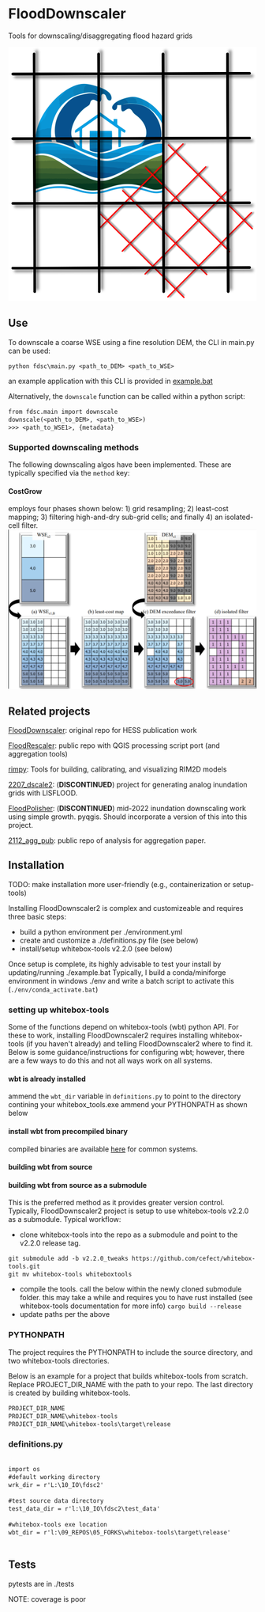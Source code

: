 # FloodDownscaler

Tools for downscaling/disaggregating flood hazard grids

![alt text](./img/logo_flood_rescale_20230205_600dpi.png)

 

## Use
To downscale a coarse WSE using a fine resolution DEM, the CLI in main.py can be used:
```
python fdsc\main.py <path_to_DEM> <path_to_WSE>
```
an example application with this CLI is provided in [example.bat](./example.bat)

Alternatively, the `downscale` function can be called within a python script:
```
from fdsc.main import downscale
downscale(<path_to_DEM>, <path_to_WSE>)
>>> <path_to_WSE1>, {metadata}
```

### Supported downscaling methods
The following downscaling algos have been implemented. These are typically specified via the `method` key:
#### CostGrow
employs four phases shown below: 1) grid resampling; 2) least-cost mapping; 3) filtering high-and-dry sub-grid cells; and finally 4) an isolated-cell filter.
![alt text](./img/costGrow_steps.png)
 

## Related projects
[FloodDownscaler](https://github.com/cefect/FloodDownscaler): original repo for HESS publication work

[FloodRescaler](https://github.com/cefect/FloodRescaler): public repo with QGIS processing script port (and aggregation tools)

[rimpy](https://git.gfz-potsdam.de/bryant/rimpy): Tools for building, calibrating, and visualizing RIM2D models
 
[2207_dscale2](https://github.com/cefect/2207_dscale2): (**DISCONTINUED**) project for generating analog inundation grids with LISFLOOD. 

[FloodPolisher](https://github.com/cefect/FloodPolisher): (**DISCONTINUED**) mid-2022 inundation downscaling work using simple growth. pyqgis. Should incorporate a version of this into this project. 

[2112_agg_pub](https://github.com/cefect/2112_agg_pub): public repo of analysis for aggregation paper. 

## Installation
TODO: make installation more user-friendly (e.g., containerization or setup-tools)

Installing FloodDownscaler2 is complex and customizeable and requires three basic steps:
- build a python environment per ./environment.yml
- create and customize a ./definitions.py file (see below)
- install/setup whitebox-tools v2.2.0 (see below)

Once setup is complete, its highly advisable to test your install by updating/running ./example.bat
Typically, I build a conda/miniforge environment in windows ./env and write a batch script to activate this (`./env/conda_activate.bat`)

### setting up whitebox-tools
Some of the functions depend on whitebox-tools (wbt) python API. For these to work, installing FloodDownscaler2 requires installing whitebox-tools (if you haven't already) and telling FloodDownscaler2 where to find it. Below is some guidance/instructions for configuring wbt; however, there are a few ways to do this and not all ways work on all systems. 

#### wbt is already installed
ammend the `wbt_dir` variable in `definitions.py` to point to the directory contining your  whitebox_tools.exe 
ammend your PYTHONPATH as shown below

#### install wbt from precompiled binary
compiled binaries are available [here](https://www.whiteboxgeo.com/download-direct/) for common systems. 

#### building wbt from source



#### building wbt from source as a submodule

This is the preferred method as it provides greater version control. Typically, FloodDownscaler2 project is setup to use whitebox-tools v2.2.0 as a submodule. 
Typical workflow:
- clone whitebox-tools into the repo as a submodule and point to the v2.2.0 release tag.
```
git submodule add -b v2.2.0_tweaks https://github.com/cefect/whitebox-tools.git
git mv whitebox-tools whiteboxtools
```
- compile the tools. call the below within the newly cloned submodule folder. this may take a while and requires you to have rust installed (see whitebox-tools documentation for more info)
`cargo build --release`
- update paths per the above




### PYTHONPATH
The project requires the PYTHONPATH to include the source directory, and two whitebox-tools directories. 

Below is an example for a project that builds whitebox-tools from scratch. Replace PROJECT_DIR_NAME with the path to your repo. The last directory is created by building whitebox-tools.
```
PROJECT_DIR_NAME
PROJECT_DIR_NAME\whitebox-tools
PROJECT_DIR_NAME\whitebox-tools\target\release 
```

### definitions.py

```

import os
#default working directory
wrk_dir = r'L:\10_IO\fdsc2'

#test source data directory
test_data_dir = r'l:\10_IO\fdsc2\test_data'

#whitebox-tools exe location
wbt_dir = r'l:\09_REPOS\05_FORKS\whitebox-tools\target\release'
 
```

## Tests
pytests are in ./tests

NOTE: coverage is poor